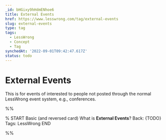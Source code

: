 ```yaml
---
_id: bHGixy9hHdmENhoe6
title: External Events
href: https://www.lesswrong.com/tag/external-events
slug: external-events
type: tag
tags:
  - LessWrong
  - Concept
  - Tag
synchedAt: '2022-09-01T09:42:47.617Z'
status: todo
---
```


# External Events

This is for events of interested to people not posted through the normal LessWrong event system, e.g., conferences.


%%

% START
Basic (and reversed card)
What is **External Events**?
Back: {TODO}
Tags: LessWrong
END

%%
	

